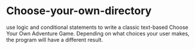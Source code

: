 # Choose-your-own-directory
use logic and conditional statements to write a classic text-based Choose Your Own Adventure Game. Depending on what choices your user makes, the program will have a different result.
